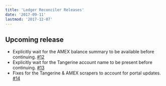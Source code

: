 ```yaml
---
title: 'Ledger Reconciler Releases'
date: '2017-09-11'
lastmod: '2017-12-07'
---
```


## Upcoming release

- Explicitly wait for the AMEX balance summary to be available before continuing. [#12](https://github.com/marvinpinto/ledger-reconciler/pull/12)
- Explicitly wait for the Tangerine account name to be present before continuing. [#13](https://github.com/marvinpinto/ledger-reconciler/pull/13)
- Fixes for the Tangerine & AMEX scrapers to account for portal updates. [#14](https://github.com/marvinpinto/ledger-reconciler/pull/14)
